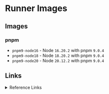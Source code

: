 # Runner Images

## Images

### pnpm

- `pnpm9-node16` - Node `16.20.2` with pnpm `9.0.4`
- `pnpm9-node18` - Node `18.20.2` with pnpm `9.0.4`
- `pnpm9-node20` - Node `20.12.2` with pnpm `9.0.4`

## Links
<details> <summary>Reference Links</summary>

- https://gitea.com/gitea/runner-images/src/branch/main

- https://github.com/fwilhe2/act-runner-image/blob/main/Dockerfile

- https://github.com/nodejs/docker-node/blob/main/20/bookworm-slim/Dockerfile

</details>